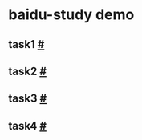 # baidu-study demo

## task1 [#](https://djw12581.github.io/baidu-study/002/dist/index.html)   

## task2 [#](https://djw12581.github.io/baidu-study/002/dist/index.html) 

## task3 [#](https://djw12581.github.io/baidu-study/003/dist/index.html)      

## task4 [#](https://djw12581.github.io/baidu-study/004/dist/index.html)      